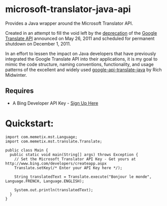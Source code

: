microsoft-translator-java-api
=============================

Provides a Java wrapper around the Microsoft Translator API. 

Created in an attempt to fill the void left by the [deprecation](http://googlecode.blogspot.com/2011/05/spring-cleaning-for-some-of-our-apis.html) of the [Google Translate API](http://code.google.com/apis/language/translate/overview.html) announced on May 26, 2011 and scheduled for permanent shutdown on December 1, 2011.

In an effort to lessen the impact on Java developers that have previously integrated the Google Translate API into their applications, it
is my goal to mimic the code structure, naming conventions, functionality, and usage patterns of the excellent and widely used [google-api-translate-java](https://github.com/richmidwinter/google-api-translate-java) by Rich Midwinter.

## Requires

* A Bing Developer API Key - [Sign Up Here](http://www.bing.com/developers/createapp.aspx)

Quickstart:
===========

    import com.memetix.mst.Language;
    import com.memetix.mst.translate.Translate;

    public class Main {
      public static void main(String[] args) throws Exception {
        // Set the Microsoft Translator API Key - Get yours at http://www.bing.com/developers/createapp.aspx
        Translate.setKey(/* Enter your API Key here */);

        String translatedText = Translate.execute("Bonjour le monde", Language.FRENCH, Language.ENGLISH);

        System.out.println(translatedText);
      }
    }